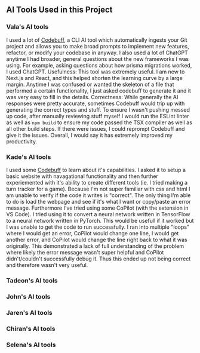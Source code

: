## AI Tools Used in this Project

### Vala's AI tools
I used a lot of [Codebuff](https://www.codebuff.com/), a CLI AI tool which automatically ingests your Git project and allows you to make broad prompts to implement new features, refactor, or modify your codebase in anyway.
I also used a lot of ChatGPT anytime I had broader, general questions about the new frameworks I was using. For example, asking questions about how prisma migrations worked, I used ChatGPT.
Usefulness: This tool was extremely useful. I am new to Next.js and React, and this helped shorten the learning curve by a large margin. Anytime I was confused or wanted the skeleton of a file that performed a certain functionality, I just asked codebuff to generate it and it was very easy to fill in the details.
Correctness: While generally the AI responses were pretty accurate, sometimes Codebuff would trip up with generating the correct types and stuff. To ensure I wasn't pushing messed up code, after manually reviewing stuff myself I would run the ESLint linter as well as `npm build` to ensure my code passed the TSX compiler as well as all other build steps. If there were issues, I could reprompt Codebuff and give it the issues. Overall, I would say it has extremely improved my productivity.

### Kade's AI tools
I used some [Codebuff](https://www.codebuff.com/) to learn about it's capabilities. I asked it to setup a basic website with navagational functionality and then further experiemented with it's ability to create different tools (ie. I tried making a turn tracker for a game). Because I'm not super familiar with css and html I am unable to verify if the code it writes is "correct". The only thing I'm able to do is load the webpage and see if it's what I want or copy/paste an error message. Furthermore I've tried using some CoPilot (with the extension in VS Code). I tried using it to convert a neural network written in TensorFlow to a neural network written in PyTorch. This would be usefull if it worked but I was unable to get the code to run successfully. I ran into multiple "loops" where I would get an error, CoPilot would change one line, I would get another error, and CoPilot would change the line right back to what it was originally. This demonstrated a lack of full understanding of the problem where likely the error message wasn't super helpful and CoPilot didn't/couldn't successfully debug it. Thus this ended up not being correct and therefore wasn't very useful.

### Tadeon's AI tools
### John's AI tools
### Jaren's AI tools
### Chiran's AI tools
### Selena's AI tools
